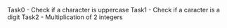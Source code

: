 Task0 - Check if a character is uppercase
Task1 - Check if a caracter is a digit 
Task2 - Multiplication of 2 integers